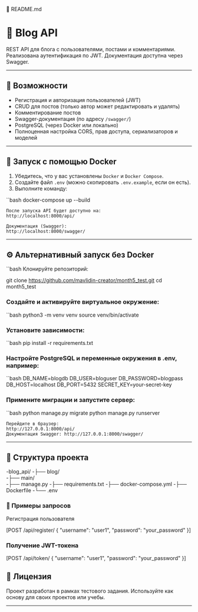 📘 README.md

# 📝 Blog API

REST API для блога с пользователями, постами и комментариями. Реализована аутентификация по JWT. Документация доступна через Swagger.

---

## 🚀 Возможности

- Регистрация и авторизация пользователей (JWT)
- CRUD для постов (только автор может редактировать и удалять)
- Комментирование постов
- Swagger-документация (по адресу `/swagger/`)
- PostgreSQL (через Docker или локально)
- Полноценная настройка CORS, прав доступа, сериализаторов и моделей

---

## 🐳 Запуск с помощью Docker

1. Убедитесь, что у вас установлены `Docker` и `Docker Compose`.
2. Создайте файл `.env` (можно скопировать `.env.example`, если он есть).
3. Выполните команду:

``bash
docker-compose up --build

    После запуска API будет доступно на:
    http://localhost:8000/api/

    Документация (Swagger):
    http://localhost:8000/swagger/

---

## ⚙️ Альтернативный запуск без Docker

``bash
    Клонируйте репозиторий:

git clone https://github.com/mavlidin-creator/month5_test.git
cd month5_test

### Создайте и активируйте виртуальное окружение:

``bash
python3 -m venv venv
source venv/bin/activate

### Установите зависимости:

``bash
pip install -r requirements.txt

### Настройте PostgreSQL и переменные окружения в .env, например:

``bash
DB_NAME=blogdb
DB_USER=bloguser
DB_PASSWORD=blogpass
DB_HOST=localhost
DB_PORT=5432
SECRET_KEY=your-secret-key

### Примените миграции и запустите сервер:

``bash
python manage.py migrate
python manage.py runserver

    Перейдите в браузер:
    http://127.0.0.1:8000/api/
    Документация Swagger: http://127.0.0.1:8000/swagger/

---


## 📁 Структура проекта

-blog_api/
-├── blog/                
-├── main/                 
-├── manage.py
-├── requirements.txt
-├── docker-compose.yml
-├── Dockerfile
-└── .env

### 🧪 Примеры запросов

Регистрация пользователя

[POST /api/register/
{
    "username": "user1",
    "password": "your_password"
}]

### Получение JWT-токена

[POST /api/token/
{
    "username": "user1",
    "password": "your_password"
}]

## 📄 Лицензия

Проект разработан в рамках тестового задания. Используйте как основу для своих проектов или учебы.

---

